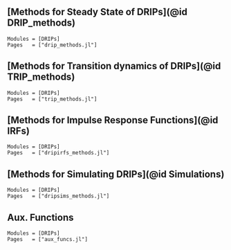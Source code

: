 ## [Methods for Steady State of DRIPs](@id DRIP_methods)
```@autodocs
Modules = [DRIPs]
Pages   = ["drip_methods.jl"]
```

## [Methods for Transition dynamics of DRIPs](@id TRIP_methods)
```@autodocs
Modules = [DRIPs]
Pages   = ["trip_methods.jl"]
```

## [Methods for Impulse Response Functions](@id IRFs)
```@autodocs
Modules = [DRIPs]
Pages   = ["dripirfs_methods.jl"]
```

## [Methods for Simulating DRIPs](@id Simulations)
```@autodocs
Modules = [DRIPs]
Pages   = ["dripsims_methods.jl"]
```

## Aux. Functions
```@autodocs
Modules = [DRIPs]
Pages   = ["aux_funcs.jl"]
```

